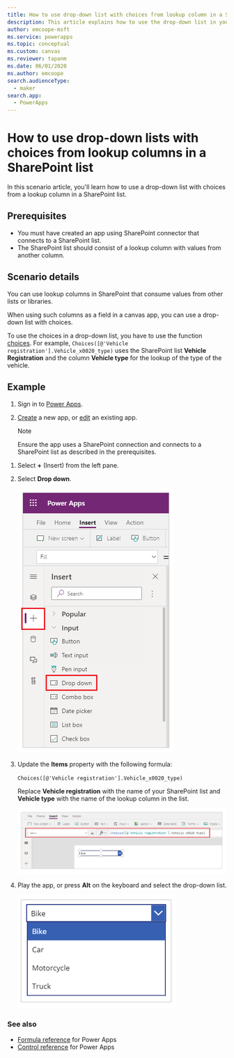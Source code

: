 ```yaml
---
title: How to use drop-down list with choices from lookup column in a SharePoint list | Microsoft Docs
description: This article explains how to use the drop-down list in your app to show choices from a lookup column in a SharePoint list.
author: emcoope-msft
ms.service: powerapps
ms.topic: conceptual
ms.custom: canvas
ms.reviewer: tapanm
ms.date: 06/01/2020
ms.author: emcoope
search.audienceType: 
  - maker
search.app: 
  - PowerApps
---
```

# How to use drop-down lists with choices from lookup columns in a SharePoint list

In this scenario article, you'll learn how to use a drop-down list with choices from a lookup column in a SharePoint list.

## Prerequisites

- You must have created an app using SharePoint connector that connects to a SharePoint list.
- The SharePoint list should consist of a lookup column with values from another column.

## Scenario details

You can use lookup columns in SharePoint that consume values from other lists or libraries.

When using such columns as a field in a canvas app, you can use a drop-down list with choices.

To use the choices in a drop-down list, you have to use the function [choices](../functions/function-choices.md). For example, `Choices([@'Vehicle registration'].Vehicle_x0020_type)` uses the SharePoint list **Vehicle Registration** and the column **Vehicle type** for the lookup of the type of the vehicle.

## Example

1. Sign in to [Power Apps](https://make.powerapps.com).

1. [Create](../app-from-sharepoint.md) a new app, or [edit](../edit-app.md) an existing app.

   > [!NOTE]
   > Ensure the app uses a SharePoint connection and connects to a SharePoint list as described in the prerequisites.



<!-- editor question: Do the + and Insert buttons do the same thing? Or should the user select + and then select Insert? It's hard to tell from this step and from the image that follows. -->


1. Select **+** (Insert) from the left pane.

1. Select **Drop down**.

   ![Select Drop down](./media/scenarios-choice-to-lookup/insert-drop-down.png "Select Drop down")

1. Update the **Items** property with the following formula:

    `Choices([@'Vehicle registration'].Vehicle_x0020_type)`

    Replace **Vehicle registration** with the name of your SharePoint list and **Vehicle type** with the name of the lookup column in the list.

    ![Choices formula](./media/scenarios-choice-to-lookup/choices-formula.png "Choices formula")

1. Play the app, or press **Alt** on the keyboard and select the drop-down list.

   ![Drop-down choices](./media/scenarios-choice-to-lookup/drop-down-choices.png "Drop-down choices")

### See also

- [Formula reference](../formula-reference.md) for Power Apps
- [Control reference](../reference-properties.md) for Power Apps

